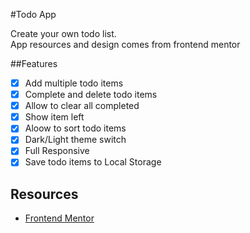 #Todo App

Create your own todo list.  
App resources and design comes from frontend mentor

##Features
- [x] Add multiple todo items
- [x] Complete and delete todo items
- [x] Allow to clear all completed
- [x] Show item left
- [x] Aloow to sort todo items
- [x] Dark/Light theme switch
- [x] Full Responsive
- [x] Save todo items to Local Storage

## Resources
- [Frontend Mentor](https://www.frontendmentor.io/challenges/todo-app-Su1_KokOW)